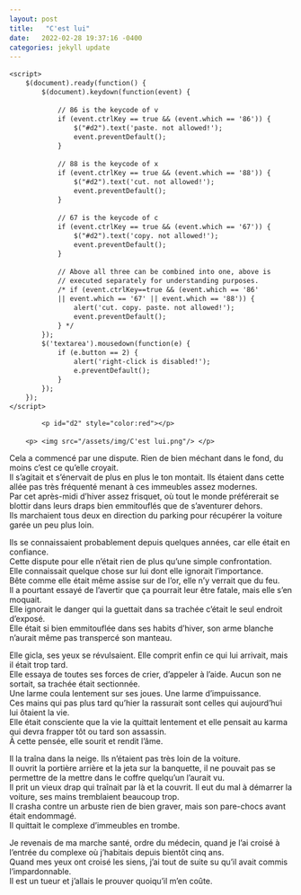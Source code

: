 ```yaml
---
layout: post
title:   "C'est lui"
date:   2022-02-28 19:37:16 -0400
categories: jekyll update
---
```

<html>

<head>
	<script src=
"https://ajax.googleapis.com/ajax/libs/jquery/3.4.1/jquery.min.js">
	</script>
	<style>
		#geek {
			padding: 65px 0;
		}
	</style>

	<script>
		$(document).ready(function() {
			$(document).keydown(function(event) {

				// 86 is the keycode of v
				if (event.ctrlKey == true && (event.which == '86')) {
					$("#d2").text('paste. not allowed!');
					event.preventDefault();
				}

				// 88 is the keycode of x
				if (event.ctrlKey == true && (event.which == '88')) {
					$("#d2").text('cut. not allowed!');
					event.preventDefault();
				}

				// 67 is the keycode of c
				if (event.ctrlKey == true && (event.which == '67')) {
					$("#d2").text('copy. not allowed!');
					event.preventDefault();
				}

				// Above all three can be combined into one, above is
				// executed separately for understanding purposes.
				/* if (event.ctrlKey==true && (event.which == '86'
				|| event.which == '67' || event.which == '88')) {
					alert('cut. copy. paste. not allowed!');
					event.preventDefault();
				} */
			});
			$('textarea').mousedown(function(e) {
				if (e.button == 2) {
					alert('right-click is disabled!');
					e.preventDefault();
				}
			});
		});
	</script>
</head>

<body>
	
			<p id="d2" style="color:red"></p>

		<p> <img src="/assets/img/C'est lui.png"/> </p>


<p>Cela a commencé par une dispute. Rien de bien méchant dans le fond, du moins c’est ce qu’elle croyait.<br> 
Il s’agitait et s’énervait de plus en plus le ton montait. Ils étaient dans cette allée pas très fréquenté menant à ces immeubles assez modernes. <br>
Par cet après-midi d’hiver assez frisquet, où tout le monde préférerait se blottir dans leurs draps bien emmitouflés que de s’aventurer dehors.<br>
Ils marchaient tous deux en direction du parking pour récupérer la voiture garée un peu plus loin.<br>  </p>

<p>Ils se connaissaient probablement depuis quelques années, car elle était en confiance.<br>
Cette dispute pour elle n’était rien de plus qu’une simple confrontation. <br>
Elle connaissait quelque chose sur lui dont elle ignorait l’importance.<br> 
Bête comme elle était même assise sur de l’or, elle n’y verrait que du feu. <br>
Il a pourtant essayé de l’avertir que ça pourrait leur être fatale, mais elle s’en moquait.<br>
Elle ignorait le danger qui la guettait dans sa trachée c’était le seul endroit d’exposé. <br>
Elle était si bien emmitouflée dans ses habits d’hiver, son arme blanche n’aurait même pas transpercé son manteau.<br>  </p>

<p>Elle gicla, ses yeux se révulsaient. Elle comprit enfin ce qui lui arrivait, mais il était trop tard. <br>
Elle essaya de toutes ses forces de crier, d’appeler à l’aide. Aucun son ne sortait, sa trachée était sectionnée. <br>
Une larme coula lentement sur ses joues. Une larme d’impuissance. <br>
Ces mains qui pas plus tard qu’hier la rassurait sont celles qui aujourd’hui lui ôtaient la vie. <br>
Elle était consciente que la vie la quittait lentement et elle pensait au karma qui devra frapper tôt ou tard son assassin.<br>
À cette pensée, elle sourit et rendit l’âme.<br>  </p>


<p>Il la traîna dans la neige. Ils n’étaient pas très loin de la voiture. <br>
Il ouvrit la portière arrière et la jeta sur la banquette, il ne pouvait pas se permettre de la mettre dans le coffre quelqu’un l’aurait vu. <br>
Il prit un vieux drap qui traînait par là et la couvrit. Il eut du mal à démarrer la voiture, ses mains tremblaient beaucoup trop.<br>
Il crasha contre un arbuste rien de bien graver, mais son pare-chocs avant était endommagé.<br>
Il quittait le complexe d’immeubles en trombe.<br>  </p>

<p>Je revenais de ma marche santé, ordre du médecin, quand je l’ai croisé à l’entrée du complexe où j’habitais depuis bientôt cinq ans.<br>
Quand mes yeux ont croisé les siens, j’ai tout de suite su qu’il avait commis l’impardonnable. <br>
Il est un tueur et j’allais le prouver quoiqu’il m’en coûte.<br> </p>
  </body>
</html>
